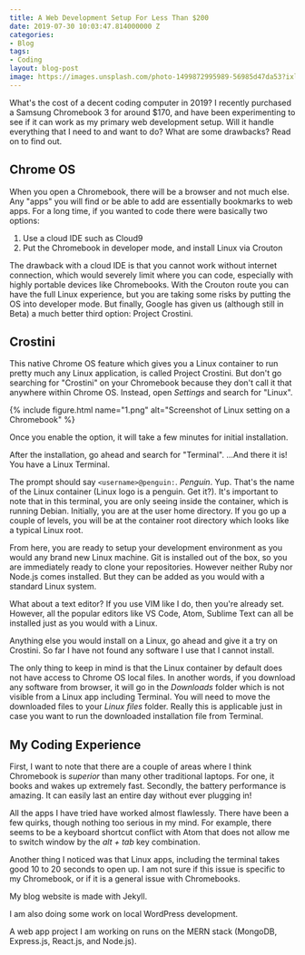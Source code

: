 ```yaml
---
title: A Web Development Setup For Less Than $200
date: 2019-07-30 10:03:47.814000000 Z
categories:
- Blog
tags:
- Coding
layout: blog-post
image: https://images.unsplash.com/photo-1499872995989-56985d47da53?ixlib=rb-0.3.5&ixid=eyJhcHBfaWQiOjEyMDd9&s=7ed1e81bf0e23244d68f97ca08244076&auto=format&fit=crop&w=1052&q=80
---
```


What's the cost of a decent coding computer in 2019? I recently purchased a Samsung Chromebook 3 for around $170, and have been experimenting to see if it can work as my primary web development setup. Will it handle everything that I need to and want to do? What are some drawbacks? Read on to find out.
<!--more-->

## Chrome OS

When you open a Chromebook, there will be a browser and not much else. Any "apps" you will find or be able to add are essentially bookmarks to web apps. For a long time, if you wanted to code there were basically two options:

1. Use a cloud IDE such as Cloud9
2. Put the Chromebook in developer mode, and install Linux via Crouton

The drawback with a cloud IDE is that you cannot work without internet connection, which would severely limit where you can code, especially with highly portable devices like Chromebooks. With the Crouton route you can have the full Linux experience, but you are taking some risks by putting the OS into developer mode. But finally, Google has given us (although still in Beta) a much better third option: Project Crostini.

## Crostini

This native Chrome OS feature which gives you a Linux container to run pretty much any Linux application, is called Project Crostini. But don't go searching for "Crostini" on your Chromebook because they don't call it that anywhere within Chrome OS. Instead, open *Settings* and search for "Linux".

{% include figure.html name="1.png" alt="Screenshot of Linux setting on a Chromebook" %}

Once you enable the option, it will take a few minutes for initial installation.

After the installation, go ahead and search for "Terminal". ...And there it is! You have a Linux Terminal.

The prompt should say `<username>@penguin:`. *Penguin*. Yup. That's the name of the Linux container (Linux logo is a penguin. Get it?). It's important to note that in this terminal, you are only seeing inside the container, which is running Debian. Initially, you are at the user home directory. If you go up a couple of levels, you will be at the container root directory which looks like a typical Linux root.

From here, you are ready to setup your development environment as you would any brand new Linux machine.
Git is installed out of the box, so you are immediately ready to clone your repositories. However neither Ruby nor Node.js comes installed. But they can be added as you would with a standard Linux system.

What about a text editor? If you use VIM like I do, then you're already set. However, all the popular editors like VS Code, Atom, Sublime Text can all be installed just as you would with a Linux.

Anything else you would install on a Linux, go ahead and give it a try on Crostini. So far I have not found any software I use that I cannot install.

The only thing to keep in mind is that the Linux container by default does not have access to Chrome OS local files. In another words, if you download any software from browser, it will go in the *Downloads* folder which is not visible from a Linux app including Terminal. You will need to move the downloaded files to your *Linux files* folder. Really this is applicable just in case you want to run the downloaded installation file from Terminal.

## My Coding Experience

First, I want to note that there are a couple of areas where I think Chromebook is *superior* than many other traditional laptops. For one, it books and wakes up extremely fast. Secondly, the battery performance is amazing. It can easily last an entire day without ever plugging in!

All the apps I have tried have worked almost flawlessly. There have been a few quirks, though nothing too serious in my mind. For example, there seems to be a keyboard shortcut conflict with Atom that does not allow me to switch window by the *alt + tab* key combination. 

Another thing I noticed was that Linux apps, including the terminal takes good 10 to 20 seconds to open up. I am not sure if this issue is specific to my Chromebook, or if it is a general issue with Chromebooks.

My blog website is made with Jekyll.


I am also doing some work on local WordPress development.

A web app project I am working on runs on the MERN stack (MongoDB, Express.js, React.js, and Node.js).
